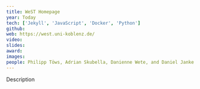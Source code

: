 ```yaml
---
title: WeST Homepage
year: Today
tech: ['Jekyll', 'JavaScript', 'Docker', 'Python']
github:
web: https://west.uni-koblenz.de/
video:
slides:
award:
images:
people: Philipp Töws, Adrian Skubella, Danienne Wete, and Daniel Janke
---
```


Description